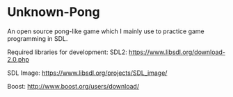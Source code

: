# Unknown-Pong
An open source pong-like game which I mainly use to practice game programming in SDL.

Required libraries for development:
SDL2: https://www.libsdl.org/download-2.0.php

SDL Image: https://www.libsdl.org/projects/SDL_image/

Boost: http://www.boost.org/users/download/